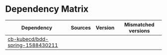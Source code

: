 # Dependency Matrix

Dependency | Sources | Version | Mismatched versions
---------- | ------- | ------- | -------------------
[cb-kubecd/bdd-spring-1588430211](https://github.com/cb-kubecd/bdd-spring-1588430211.git) |  | []() | 
